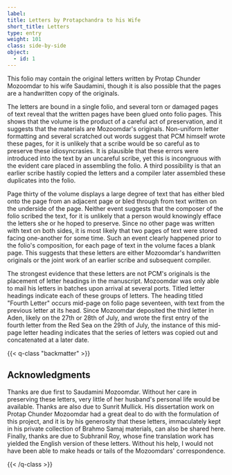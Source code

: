 ```yaml
---
label:
title: Letters by Protapchandra to his Wife
short_title: Letters
type: entry
weight: 101
class: side-by-side
object:
  - id: 1
---
```


This folio may contain the original letters written by Protap Chunder Mozoomdar to his wife Saudamini, though it is also possible that the pages are a handwritten copy of the originals.

The letters are bound in a single folio, and several torn or damaged pages of text reveal that the written pages have been glued onto folio pages. This shows that the volume is the product of a careful act of preservation, and it suggests that the materials are Mozoomdar's originals. Non-uniform letter formatting and several scratched out words suggest that PCM himself wrote these pages, for it is unlikely that a scribe would be so careful as to preserve these idiosyncrasies. It is plausible that these errors were introduced into the text by an uncareful scribe, yet this is incongruous with the evident care placed in assembling the folio. A third possibility is that an earlier scribe hastily copied the letters and a compiler later assembled these duplicates into the folio.

Page thirty of the volume displays a large degree of text that has either bled onto the page from an adjacent page or bled through from text written on the underside of the page. Neither event suggests that the composer of the folio scribed the text, for it is unlikely that a person would knowingly efface the letters she or he hoped to preserve. Since no other page was written with text on both sides, it is most likely that two pages of text were stored facing one-another for some time. Such an event clearly happened prior to the folio's composition, for each page of text in the volume faces a blank page. This suggests that these letters are either Mozoomdar's handwritten originals or the joint work of an earlier scribe and subsequent compiler.

The strongest evidence that these letters are not PCM's originals is the placement of letter headings in the manuscript. Mozoomdar was only able to mail his letters in batches upon arrival at several ports. Titled letter headings indicate each of these groups of letters. The heading titled "Fourth Letter" occurs mid-page on folio page seventeen, with text from the previous letter at its head. Since Mozoomdar deposited the third letter in Aden, likely on the 27th or 28th of July, and wrote the first entry of the fourth letter from the Red Sea on the 29th of July, the instance of this mid-page letter heading indicates that the series of letters was copied out and concatenated at a later date.

{{< q-class "backmatter" >}}

## Acknowledgments

Thanks are due first to Saudamini Mozoomdar. Without her care in preserving these letters, very little of her husband's personal life would be available. Thanks are also due to Sunrit Mullick. His dissertation work on Protap Chunder Mozoomdar had a great deal to do with the formulation of this project, and it is by his generosity that these letters, immaculately kept in his private collection of Brahmo Samaj materials, can also be shared here. Finally, thanks are due to Subhranil Roy, whose fine translation work has yielded the English version of these letters. Without his help, I would not have been able to make heads or tails of the Mozoomdars' correspondence.

{{< /q-class >}}
